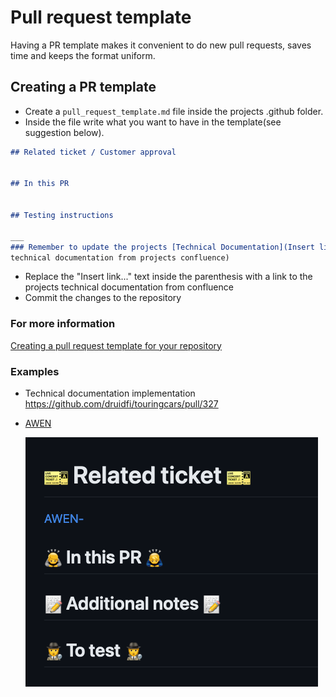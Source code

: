 # Pull request template

Having a PR template makes it convenient to do new pull requests, saves time and keeps the format uniform.

## Creating a PR template

- Create a `pull_request_template.md` file inside the projects .github folder.
- Inside the file write what you want to have in the template(see suggestion below).

```markdown
## Related ticket / Customer approval


## In this PR


## Testing instructions

___
### Remember to update the projects [Technical Documentation](Insert link to the
technical documentation from projects confluence)
```

- Replace the "Insert link..." text inside the parenthesis with a link to the projects technical documentation
from confluence
- Commit the changes to the repository

### For more information
[Creating a pull request template for your repository](https://docs.github.com/en/communities/using-templates-to-encourage-useful-issues-and-pull-requests/creating-a-pull-request-template-for-your-repository)

### Examples
- Technical documentation implementation https://github.com/druidfi/touringcars/pull/327
- [AWEN](https://github.com/druidfi/awen/blob/dev/.github/pull_request_template.md)

  ![img.png](img.png)
